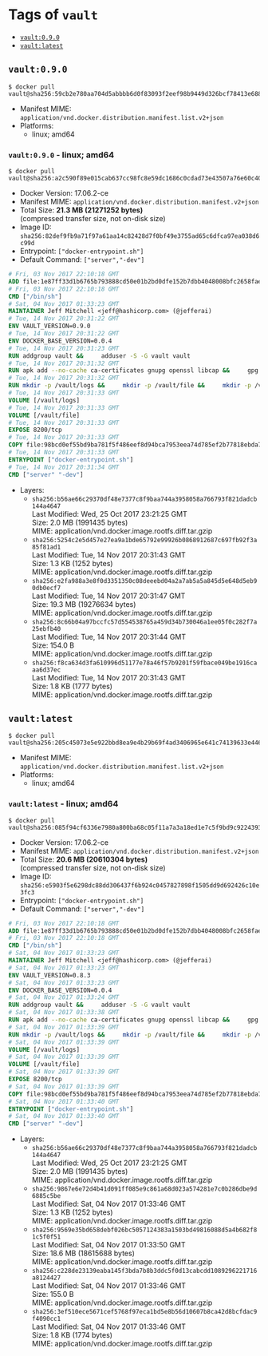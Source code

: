 <!-- THIS FILE IS GENERATED VIA './update-remote.sh' -->

# Tags of `vault`

-	[`vault:0.9.0`](#vault090)
-	[`vault:latest`](#vaultlatest)

## `vault:0.9.0`

```console
$ docker pull vault@sha256:59cb2e780aa704d5abbbb6d0f83093f2eef98b9449d326bcf78413e688e69510
```

-	Manifest MIME: `application/vnd.docker.distribution.manifest.list.v2+json`
-	Platforms:
	-	linux; amd64

### `vault:0.9.0` - linux; amd64

```console
$ docker pull vault@sha256:a2c590f89e015cab637cc98fc8e59dc1686c0cdad73e43507a76e60c40ccbc81
```

-	Docker Version: 17.06.2-ce
-	Manifest MIME: `application/vnd.docker.distribution.manifest.v2+json`
-	Total Size: **21.3 MB (21271252 bytes)**  
	(compressed transfer size, not on-disk size)
-	Image ID: `sha256:82def9fb9a71f97a61aa14c82428d7f0bf49e3755ad65c6dfca97ea038d6c99d`
-	Entrypoint: `["docker-entrypoint.sh"]`
-	Default Command: `["server","-dev"]`

```dockerfile
# Fri, 03 Nov 2017 22:10:18 GMT
ADD file:1e87ff33d1b6765b793888cd50e01b2bd0dfe152b7dbb4048008bfc2658faea7 in / 
# Fri, 03 Nov 2017 22:10:18 GMT
CMD ["/bin/sh"]
# Sat, 04 Nov 2017 01:33:23 GMT
MAINTAINER Jeff Mitchell <jeff@hashicorp.com> (@jefferai)
# Tue, 14 Nov 2017 20:31:22 GMT
ENV VAULT_VERSION=0.9.0
# Tue, 14 Nov 2017 20:31:22 GMT
ENV DOCKER_BASE_VERSION=0.0.4
# Tue, 14 Nov 2017 20:31:23 GMT
RUN addgroup vault &&     adduser -S -G vault vault
# Tue, 14 Nov 2017 20:31:32 GMT
RUN apk add --no-cache ca-certificates gnupg openssl libcap &&     gpg --keyserver pgp.mit.edu --recv-keys 91A6E7F85D05C65630BEF18951852D87348FFC4C &&     mkdir -p /tmp/build &&     cd /tmp/build &&     wget https://releases.hashicorp.com/docker-base/${DOCKER_BASE_VERSION}/docker-base_${DOCKER_BASE_VERSION}_linux_amd64.zip &&     wget https://releases.hashicorp.com/docker-base/${DOCKER_BASE_VERSION}/docker-base_${DOCKER_BASE_VERSION}_SHA256SUMS &&     wget https://releases.hashicorp.com/docker-base/${DOCKER_BASE_VERSION}/docker-base_${DOCKER_BASE_VERSION}_SHA256SUMS.sig &&     gpg --batch --verify docker-base_${DOCKER_BASE_VERSION}_SHA256SUMS.sig docker-base_${DOCKER_BASE_VERSION}_SHA256SUMS &&     grep ${DOCKER_BASE_VERSION}_linux_amd64.zip docker-base_${DOCKER_BASE_VERSION}_SHA256SUMS | sha256sum -c &&     unzip docker-base_${DOCKER_BASE_VERSION}_linux_amd64.zip &&     cp bin/gosu bin/dumb-init /bin &&     wget https://releases.hashicorp.com/vault/${VAULT_VERSION}/vault_${VAULT_VERSION}_linux_amd64.zip &&     wget https://releases.hashicorp.com/vault/${VAULT_VERSION}/vault_${VAULT_VERSION}_SHA256SUMS &&     wget https://releases.hashicorp.com/vault/${VAULT_VERSION}/vault_${VAULT_VERSION}_SHA256SUMS.sig &&     gpg --batch --verify vault_${VAULT_VERSION}_SHA256SUMS.sig vault_${VAULT_VERSION}_SHA256SUMS &&     grep vault_${VAULT_VERSION}_linux_amd64.zip vault_${VAULT_VERSION}_SHA256SUMS | sha256sum -c &&     unzip -d /bin vault_${VAULT_VERSION}_linux_amd64.zip &&     cd /tmp &&     rm -rf /tmp/build &&     apk del gnupg openssl &&     rm -rf /root/.gnupg
# Tue, 14 Nov 2017 20:31:32 GMT
RUN mkdir -p /vault/logs &&     mkdir -p /vault/file &&     mkdir -p /vault/config &&     chown -R vault:vault /vault
# Tue, 14 Nov 2017 20:31:33 GMT
VOLUME [/vault/logs]
# Tue, 14 Nov 2017 20:31:33 GMT
VOLUME [/vault/file]
# Tue, 14 Nov 2017 20:31:33 GMT
EXPOSE 8200/tcp
# Tue, 14 Nov 2017 20:31:33 GMT
COPY file:98bcd0ef55bd9ba781f5f486eef8d94bca7953eea74d785ef2b77818ebda7972 in /usr/local/bin/docker-entrypoint.sh 
# Tue, 14 Nov 2017 20:31:33 GMT
ENTRYPOINT ["docker-entrypoint.sh"]
# Tue, 14 Nov 2017 20:31:34 GMT
CMD ["server" "-dev"]
```

-	Layers:
	-	`sha256:b56ae66c29370df48e7377c8f9baa744a3958058a766793f821dadcb144a4647`  
		Last Modified: Wed, 25 Oct 2017 23:21:25 GMT  
		Size: 2.0 MB (1991435 bytes)  
		MIME: application/vnd.docker.image.rootfs.diff.tar.gzip
	-	`sha256:5254c2e5d457e27ea9a1bde65792e99926b0868912687c697fb92f3a85f81ad1`  
		Last Modified: Tue, 14 Nov 2017 20:31:43 GMT  
		Size: 1.3 KB (1252 bytes)  
		MIME: application/vnd.docker.image.rootfs.diff.tar.gzip
	-	`sha256:e2fa988a3e8f0d3351350c08deeebd04a2a7ab5a5a845d5e648d5eb90db0ecf7`  
		Last Modified: Tue, 14 Nov 2017 20:31:47 GMT  
		Size: 19.3 MB (19276634 bytes)  
		MIME: application/vnd.docker.image.rootfs.diff.tar.gzip
	-	`sha256:8c66b04a97bccfc57d554538765a459d34b730046a1ee05f0c282f7a25ebfb40`  
		Last Modified: Tue, 14 Nov 2017 20:31:44 GMT  
		Size: 154.0 B  
		MIME: application/vnd.docker.image.rootfs.diff.tar.gzip
	-	`sha256:f8ca634d3fa610996d51177e78a46f57b9201f59fbace049be1916caaa6d37ec`  
		Last Modified: Tue, 14 Nov 2017 20:31:43 GMT  
		Size: 1.8 KB (1777 bytes)  
		MIME: application/vnd.docker.image.rootfs.diff.tar.gzip

## `vault:latest`

```console
$ docker pull vault@sha256:205c45073e5e922bbd8ea9e4b29b69f4ad3406965e641c74139633e44601f83f
```

-	Manifest MIME: `application/vnd.docker.distribution.manifest.list.v2+json`
-	Platforms:
	-	linux; amd64

### `vault:latest` - linux; amd64

```console
$ docker pull vault@sha256:085f94cf6336e7980a800ba68c05f11a7a3a18ed1e7c5f9bd9c9224393515c40
```

-	Docker Version: 17.06.2-ce
-	Manifest MIME: `application/vnd.docker.distribution.manifest.v2+json`
-	Total Size: **20.6 MB (20610304 bytes)**  
	(compressed transfer size, not on-disk size)
-	Image ID: `sha256:e5903f5e6298dc88dd306437f6b924c0457827898f1505dd9d692426c10e3fc3`
-	Entrypoint: `["docker-entrypoint.sh"]`
-	Default Command: `["server","-dev"]`

```dockerfile
# Fri, 03 Nov 2017 22:10:18 GMT
ADD file:1e87ff33d1b6765b793888cd50e01b2bd0dfe152b7dbb4048008bfc2658faea7 in / 
# Fri, 03 Nov 2017 22:10:18 GMT
CMD ["/bin/sh"]
# Sat, 04 Nov 2017 01:33:23 GMT
MAINTAINER Jeff Mitchell <jeff@hashicorp.com> (@jefferai)
# Sat, 04 Nov 2017 01:33:23 GMT
ENV VAULT_VERSION=0.8.3
# Sat, 04 Nov 2017 01:33:23 GMT
ENV DOCKER_BASE_VERSION=0.0.4
# Sat, 04 Nov 2017 01:33:24 GMT
RUN addgroup vault &&     adduser -S -G vault vault
# Sat, 04 Nov 2017 01:33:38 GMT
RUN apk add --no-cache ca-certificates gnupg openssl libcap &&     gpg --keyserver pgp.mit.edu --recv-keys 91A6E7F85D05C65630BEF18951852D87348FFC4C &&     mkdir -p /tmp/build &&     cd /tmp/build &&     wget https://releases.hashicorp.com/docker-base/${DOCKER_BASE_VERSION}/docker-base_${DOCKER_BASE_VERSION}_linux_amd64.zip &&     wget https://releases.hashicorp.com/docker-base/${DOCKER_BASE_VERSION}/docker-base_${DOCKER_BASE_VERSION}_SHA256SUMS &&     wget https://releases.hashicorp.com/docker-base/${DOCKER_BASE_VERSION}/docker-base_${DOCKER_BASE_VERSION}_SHA256SUMS.sig &&     gpg --batch --verify docker-base_${DOCKER_BASE_VERSION}_SHA256SUMS.sig docker-base_${DOCKER_BASE_VERSION}_SHA256SUMS &&     grep ${DOCKER_BASE_VERSION}_linux_amd64.zip docker-base_${DOCKER_BASE_VERSION}_SHA256SUMS | sha256sum -c &&     unzip docker-base_${DOCKER_BASE_VERSION}_linux_amd64.zip &&     cp bin/gosu bin/dumb-init /bin &&     wget https://releases.hashicorp.com/vault/${VAULT_VERSION}/vault_${VAULT_VERSION}_linux_amd64.zip &&     wget https://releases.hashicorp.com/vault/${VAULT_VERSION}/vault_${VAULT_VERSION}_SHA256SUMS &&     wget https://releases.hashicorp.com/vault/${VAULT_VERSION}/vault_${VAULT_VERSION}_SHA256SUMS.sig &&     gpg --batch --verify vault_${VAULT_VERSION}_SHA256SUMS.sig vault_${VAULT_VERSION}_SHA256SUMS &&     grep vault_${VAULT_VERSION}_linux_amd64.zip vault_${VAULT_VERSION}_SHA256SUMS | sha256sum -c &&     unzip -d /bin vault_${VAULT_VERSION}_linux_amd64.zip &&     cd /tmp &&     rm -rf /tmp/build &&     apk del gnupg openssl &&     rm -rf /root/.gnupg
# Sat, 04 Nov 2017 01:33:39 GMT
RUN mkdir -p /vault/logs &&     mkdir -p /vault/file &&     mkdir -p /vault/config &&     chown -R vault:vault /vault
# Sat, 04 Nov 2017 01:33:39 GMT
VOLUME [/vault/logs]
# Sat, 04 Nov 2017 01:33:39 GMT
VOLUME [/vault/file]
# Sat, 04 Nov 2017 01:33:39 GMT
EXPOSE 8200/tcp
# Sat, 04 Nov 2017 01:33:39 GMT
COPY file:98bcd0ef55bd9ba781f5f486eef8d94bca7953eea74d785ef2b77818ebda7972 in /usr/local/bin/docker-entrypoint.sh 
# Sat, 04 Nov 2017 01:33:40 GMT
ENTRYPOINT ["docker-entrypoint.sh"]
# Sat, 04 Nov 2017 01:33:40 GMT
CMD ["server" "-dev"]
```

-	Layers:
	-	`sha256:b56ae66c29370df48e7377c8f9baa744a3958058a766793f821dadcb144a4647`  
		Last Modified: Wed, 25 Oct 2017 23:21:25 GMT  
		Size: 2.0 MB (1991435 bytes)  
		MIME: application/vnd.docker.image.rootfs.diff.tar.gzip
	-	`sha256:9867e6e72d4b41d091ff085e9c861a68d023a574281e7c0b286dbe9d6885c5be`  
		Last Modified: Sat, 04 Nov 2017 01:33:46 GMT  
		Size: 1.3 KB (1252 bytes)  
		MIME: application/vnd.docker.image.rootfs.diff.tar.gzip
	-	`sha256:9569e35bd658debf026bc5057124383a1503bd49816088d5a4b682f81c5f0f51`  
		Last Modified: Sat, 04 Nov 2017 01:33:50 GMT  
		Size: 18.6 MB (18615688 bytes)  
		MIME: application/vnd.docker.image.rootfs.diff.tar.gzip
	-	`sha256:c228de23139eaba145f3bda7b8b3ddc5f0d13cabcdd1089296221716a8124427`  
		Last Modified: Sat, 04 Nov 2017 01:33:46 GMT  
		Size: 155.0 B  
		MIME: application/vnd.docker.image.rootfs.diff.tar.gzip
	-	`sha256:3ef510ece5671cef5768f97eca1bd5e8b56d10607b8ca42d8bcfdac9f4090cc1`  
		Last Modified: Sat, 04 Nov 2017 01:33:46 GMT  
		Size: 1.8 KB (1774 bytes)  
		MIME: application/vnd.docker.image.rootfs.diff.tar.gzip
